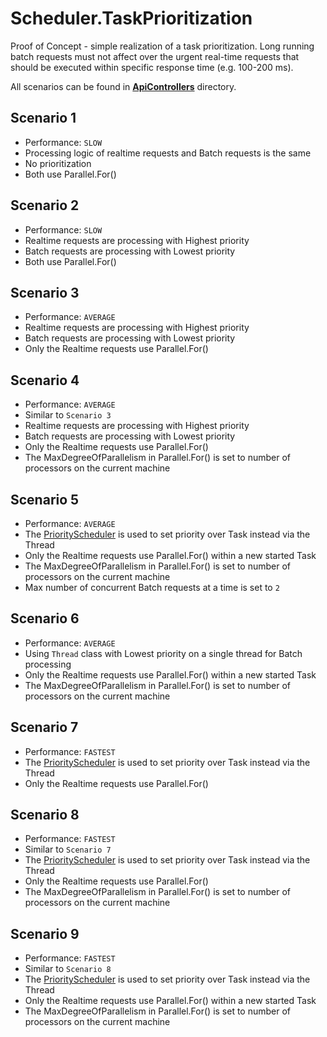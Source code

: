 # Scheduler.TaskPrioritization

Proof of Concept - simple realization of a task prioritization. Long running batch requests must not affect over the urgent real-time requests that should be executed within specific response time (e.g. 100-200 ms). 

All scenarios can be found in __[ApiControllers](https://github.com/flextry/Scheduler.TaskPrioritization/tree/master/Scheduler.TaskPrioritization/ApiControllers)__ directory.

## Scenario 1
* Performance: ``SLOW``
* Processing logic of realtime requests and Batch requests is the same
* No prioritization
* Both use Parallel.For()

## Scenario 2
* Performance: ``SLOW``
* Realtime requests are processing with Highest priority
* Batch requests are processing with Lowest priority
* Both use Parallel.For()

## Scenario 3
* Performance: ``AVERAGE``
* Realtime requests are processing with Highest priority
* Batch requests are processing with Lowest priority
* Only the Realtime requests use Parallel.For()

## Scenario 4
* Performance: ``AVERAGE``
* Similar to ``Scenario 3``
* Realtime requests are processing with Highest priority
* Batch requests are processing with Lowest priority
* Only the Realtime requests use Parallel.For()
* The MaxDegreeOfParallelism in Parallel.For() is set to number of processors on the current machine

## Scenario 5
* Performance: ``AVERAGE``
* The [PriorityScheduler](/Scheduler.TaskPrioritization/Infrastructure/PriorityScheduler.cs) is used to set priority over Task instead via the Thread
* Only the Realtime requests use Parallel.For() within a new started Task
* The MaxDegreeOfParallelism in Parallel.For() is set to number of processors on the current machine
* Max number of concurrent Batch requests at a time is set to ``2``

## Scenario 6
* Performance: ``AVERAGE``
* Using ``Thread`` class with Lowest priority on a single thread for Batch processing
* Only the Realtime requests use Parallel.For() within a new started Task
* The MaxDegreeOfParallelism in Parallel.For() is set to number of processors on the current machine

## Scenario 7
* Performance: ``FASTEST``
* The [PriorityScheduler](/Scheduler.TaskPrioritization/Infrastructure/PriorityScheduler.cs) is used to set priority over Task instead via the Thread
* Only the Realtime requests use Parallel.For()

## Scenario 8
* Performance: ``FASTEST``
* Similar to ``Scenario 7``
* The [PriorityScheduler](/Scheduler.TaskPrioritization/Infrastructure/PriorityScheduler.cs) is used to set priority over Task instead via the Thread
* Only the Realtime requests use Parallel.For()
* The MaxDegreeOfParallelism in Parallel.For() is set to number of processors on the current machine

## Scenario 9
* Performance: ``FASTEST``
* Similar to ``Scenario 8``
* The [PriorityScheduler](/Scheduler.TaskPrioritization/Infrastructure/PriorityScheduler.cs) is used to set priority over Task instead via the Thread
* Only the Realtime requests use Parallel.For() within a new started Task
* The MaxDegreeOfParallelism in Parallel.For() is set to number of processors on the current machine
